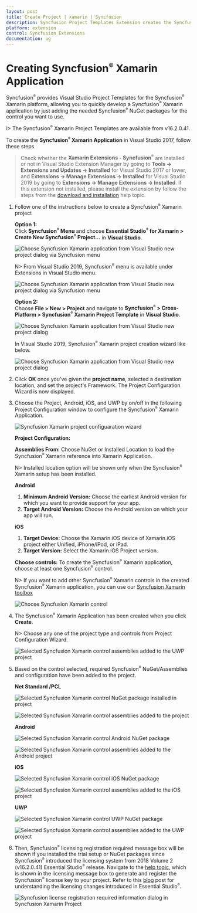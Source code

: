 ```yaml
---
layout: post
title: Create Project | xamarin | Syncfusion
description: Syncfusion Project Templates Extension creates the Syncfusion Xamarin Application by adding the required Syncfusion NuGet packages.
platform: extension
control: Syncfusion Extensions
documentation: ug
---
```


# Creating Syncfusion<sup style="font-size:70%">&reg;</sup> Xamarin Application

Syncfusion<sup style="font-size:70%">&reg;</sup> provides Visual Studio Project Templates for the Syncfusion<sup style="font-size:70%">&reg;</sup> Xamarin platform, allowing you to quickly develop a Syncfusion<sup style="font-size:70%">&reg;</sup> Xamarin application by just adding the needed Syncfusion<sup style="font-size:70%">&reg;</sup> NuGet packages for the control you want to use.

I> The Syncfusion<sup style="font-size:70%">&reg;</sup> Xamarin Project Templates are available from v16.2.0.41.

To create the **Syncfusion<sup style="font-size:70%">&reg;</sup> Xamarin Application** in Visual Studio 2017, follow these steps

> Check whether the **Xamarin Extensions - Syncfusion<sup style="font-size:70%">&reg;</sup>** are installed or not in Visual Studio Extension Manager by going to **Tools -> Extensions and Updates -> Installed** for Visual Studio 2017 or lower, and **Extensions -> Manage Extensions -> Installed** for Visual Studio 2019 by going to **Extensions -> Manage Extensions -> Installed**. If this extension not installed, please install the extension by follow the steps from the [download and installation](download-and-installation) help topic.

1.	Follow one of the instructions below to create a Syncfusion<sup style="font-size:70%">&reg;</sup> Xamarin project

	**Option 1:**  
	Click **Syncfusion<sup style="font-size:70%">&reg;</sup> Menu** and choose **Essential Studio<sup style="font-size:70%">&reg;</sup> for Xamarin > Create New Syncfusion<sup style="font-size:70%">&reg;</sup> Project…** in **Visual Studio**.

	![Choose Syncfusion Xamarin application from Visual Studio new project dialog via Syncfusion menu](Syncfusion-Project-Templates_images/Syncfusion_Menu_ProjectTemplate.png)

	N> From Visual Studio 2019, Syncfusion<sup style="font-size:70%">&reg;</sup> menu is available under Extensions in Visual Studio menu.

	![Choose Syncfusion Xamarin application from Visual Studio new project dialog via Syncfusion menu](Syncfusion-Project-Templates_images/Syncfusion_Menu_ProjectTemplate_2019.png)

	**Option 2:**  
	Choose **File > New > Project** and navigate to **Syncfusion<sup style="font-size:70%">&reg;</sup> > Cross-Platform > Syncfusion<sup style="font-size:70%">&reg;</sup> Xamarin Project Template** in **Visual Studio**.

	![Choose Syncfusion Xamarin application from Visual Studio new project dialog](Syncfusion-Project-Templates_images/Syncfusion-Project-Templates-img1.jpeg)

	In Visual Studio 2019, Syncfusion<sup style="font-size:70%">&reg;</sup> Xamarin project creation wizard like below.

	![Choose Syncfusion Xamarin application from Visual Studio new project dialog](Syncfusion-Project-Templates_images/Syncfusion-Project-Templates-img1_2019.png)

2.	Click **OK** once you've given the **project  name**, selected a destination location, and set the project's Framework. The Project Configuration Wizard is now displayed.
   
3.	Choose the Project, Android, iOS, and UWP by on/off in the following Project Configuration window to configure the Syncfusion<sup style="font-size:70%">&reg;</sup> Xamarin Application.

    ![Syncfusion Xamarin project configuaration wizard](Syncfusion-Project-Templates_images/Syncfusion-Project-Templates-img2.jpeg)

	**Project Configuration:**

	**Assemblies From:** Choose NuGet or Installed Location to load the Syncfusion<sup style="font-size:70%">&reg;</sup> Xamarin reference into Xamarin Application.

	N> Installed location option will be shown only when the Syncfusion<sup style="font-size:70%">&reg;</sup> Xamarin setup has been installed.

	**Android**

	1. **Minimum Android Version:** Choose the earliest Android version for which you want to provide support for your app. 
	2. **Target Android Version:** Choose the Android version on which your app will run. 

	**iOS**

	1. **Target Device:**  Choose the Xamarin.iOS device of Xamarin.iOS project either Unified, iPhone/iPod, or iPad.
	2. **Target Version:** Select the Xamarin.iOS Project version.

	**Choose controls:** To create the Syncfusion<sup style="font-size:70%">&reg;</sup> Xamarin application, choose at least one Syncfusion<sup style="font-size:70%">&reg;</sup> control. 

	N> If you want to add other Syncfusion<sup style="font-size:70%">&reg;</sup> Xamarin controls in the created Syncfusion<sup style="font-size:70%">&reg;</sup> Xamarin application, you can use our [Syncfusion Xamarin toolbox](https://help.syncfusion.com/xamarin/visual-studio-integration/toolbox-control)

	![Choose Syncfusion Xamarin control](Syncfusion-Project-Templates_images/Syncfusion-Project-Templates-img4.png)

4.	The Syncfusion<sup style="font-size:70%">&reg;</sup> Xamarin Application has been created when you click **Create**.

	N> Choose any one of the project type and controls from Project Configuration Wizard.

	![Selected Syncfusion Xamarin control assemblies added to the UWP project](Syncfusion-Project-Templates_images/Syncfusion-Project-Templates-img13.PNG)

5.	Based on the control selected, required Syncfusion<sup style="font-size:70%">&reg;</sup> NuGet/Assemblies and configuration have been added to the project.

	**Net Standard /PCL**

	![Selected Syncfusion Xamarin control NuGet package installed in project](Syncfusion-Project-Templates_images/Syncfusion-Project-Templates-img3.jpeg)

	![Selected Syncfusion Xamarin control assemblies added to the project](Syncfusion-Project-Templates_images/Syncfusion-Project-Templates-img5.jpeg)

	**Android**

	![Selected Syncfusion Xamarin control Android NuGet package](Syncfusion-Project-Templates_images/Syncfusion-Project-Templates-img6.jpeg)

	![Selected Syncfusion Xamarin control assemblies added to the Android project](Syncfusion-Project-Templates_images/Syncfusion-Project-Templates-img7.jpeg)

	**iOS**

	![Selected Syncfusion Xamarin control iOS NuGet package](Syncfusion-Project-Templates_images/Syncfusion-Project-Templates-img8.jpeg)

	![Selected Syncfusion Xamarin control assemblies added to the iOS project](Syncfusion-Project-Templates_images/Syncfusion-Project-Templates-img9.jpeg)

	**UWP**

	![Selected Syncfusion Xamarin control UWP NuGet package](Syncfusion-Project-Templates_images/Syncfusion-Project-Templates-img10.jpeg)

	![Selected Syncfusion Xamarin control assemblies added to the UWP project](Syncfusion-Project-Templates_images/Syncfusion-Project-Templates-img11.jpeg)

6.	Then, Syncfusion<sup style="font-size:70%">&reg;</sup> licensing registration required message box will be shown if you installed the trial setup or NuGet packages since Syncfusion<sup style="font-size:70%">&reg;</sup> introduced the licensing system from 2018 Volume 2 (v16.2.0.41) Essential Studio<sup style="font-size:70%">&reg;</sup> release. Navigate to the [help topic](https://help.syncfusion.com/common/essential-studio/licensing/overview#how-to-generate-syncfusion-license-key), which is shown in the licensing message box to generate and register the Syncfusion<sup style="font-size:70%">&reg;</sup> license key to your project. Refer to this [blog](https://blog.syncfusion.com/post/Whats-New-in-2018-Volume-2-Licensing-Changes-in-the-1620x-Version-of-Essential-Studio.aspx) post for understanding the licensing changes introduced in Essential Studio<sup style="font-size:70%">&reg;</sup>.

	![Syncfusion license registration required information dialog in Syncfusion Xamarin Project](Syncfusion-Project-Templates_images/Syncfusion-Project-Templates-img12.jpeg)



